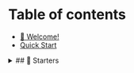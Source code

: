 # Table of contents

* [👋 Welcome!](README.md)
* [Quick Start](quick-start.md)

<details>
<summary>## 🚀 Starters</summary>

* [Page 1](starters/page-1.md)
</details>
